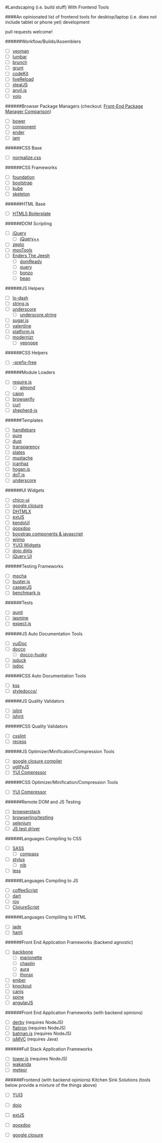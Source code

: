 #Landscaping (i.e. build stuff) With Frontend Tools

####An opinionated list of frontend tools for desktop/laptop (i.e. does not include tablet or phone yet) development

pull requests welcome!

######Workflow/Builds/Assemblers

* [  ] [yeoman](http://yeoman.io/)
* [  ] [lumbar](http://walmartlabs.github.com/lumbar/)
* [  ] [brunch](http://brunch.io/)
* [  ] [grunt](https://github.com/cowboy/grunt)
* [  ] [codeKit](http://incident57.com/codekit/)
* [  ] [liveReload](http://livereload.com/)
* [  ] [stealJS](http://javascriptmvc.com/docs.html#!stealjs)
* [  ] [anvil.js](http://appendto.github.com/anvil.js/)
* [  ] [volo](http://volojs.org/)

######Browser Package Managers (checkout: [Front-End Package Manager Comparison](https://github.com/wilmoore/frontend-packagers))

* [  ] [bower](http://twitter.github.com/bower/)
* [  ] [component](https://github.com/component/component)
* [  ] [ender](http://ender.no.de/)
* [  ] [jam](http://jamjs.org/)

######CSS Base

* [  ] [normalize.css](http://necolas.github.com/normalize.css/)

######CSS Frameworks

* [  ] [foundation](http://foundation.zurb.com/)
* [  ] [bootstrap](http://twitter.github.com/bootstrap/)
* [  ] [kube](http://kubeframework.com/)
* [  ] [skeleton](http://www.getskeleton.com/)

######HTML Base

* [  ] [HTML5 Boilerplate](http://html5boilerplate.com/)

######DOM Scripting

* [  ] [jQuery](http://jquery.com/)
	*  [  ] [jQuery++](http://jquerypp.com/)
* [  ] [zepto](http://zeptojs.com/)
* [  ] [mooTools](http://mootools.net/)
* [  ] [Enders The Jeesh](https://github.com/ender-js/jeesh)
 	* [  ] [domReady](https://github.com/ded/domready)
 	* [  ] [query](https://github.com/ded/qwery)
	* [  ] [bonzo](https://github.com/ded/bonzo)
	* [  ] [bean](https://github.com/fat/bean)

######JS Helpers

* [  ] [lo-dash](http://lodash.com/)
* [  ] [string.js](http://stringjs.com/)
* [  ] [underscore](http://underscorejs.org/)
	* [  ] [underscore.string](http://epeli.github.com/underscore.string/)
* [  ] [sugar.js](http://sugarjs.com/)
* [  ] [valentine](https://github.com/ded/valentine)
* [  ] [platform.js](https://github.com/bestiejs/platform.js#readme)
* [  ] [modernizr](http://modernizr.com/)
	* [  ] [yepnope](http://yepnopejs.com/)

######CSS Helpers

* [  ] [-prefix-free](http://leaverou.github.com/prefixfree/)

######Module Loaders

* [  ] [require.js](http://requirejs.org/)
	* [  ] [almond](https://github.com/jrburke/almond)
* [  ] [cajon](https://github.com/requirejs/cajon)
* [  ] [browserify](https://github.com/substack/node-browserify)
* [  ] [curl](https://github.com/cujojs/curl)
* [  ] [shepherd-js](http://xcambar.github.com/shepherd-js/)

######Templates

* [  ] [handlebars](http://handlebarsjs.com/)
* [  ] [pure](http://beebole.com/pure/)
* [  ] [dust](http://akdubya.github.com/dustjs/)
* [  ] [transparency](http://leonidas.github.com/transparency/)
* [  ] [plates](https://github.com/flatiron/plates)
* [  ] [mustache](http://mustache.github.com/)
* [  ] [icanhaz](http://icanhazjs.com/)
* [  ] [hogan.js](http://twitter.github.com/hogan.js/)
* [  ] [doT.js](http://olado.github.com/doT/)
* [  ] [underscore](http://underscorejs.org/#template)

######UI Widgets

* [  ] [chico-ui](http://chico-ui.com.ar/)
* [  ] [google closure](http://closure-library.googlecode.com/svn/trunk/closure/goog/demos/index.html)
* [  ] [DHTMLX](http://dhtmlx.com/)
* [  ] [extJS](http://www.sencha.com/products/extjs/examples/)
* [  ] [kendoUI](http://www.kendoui.com/)
* [  ] [qooxdoo](http://qooxdoo.org/)
* [  ] [boostrap components & javascript](http://twitter.github.com/bootstrap/javascript.html)
* [  ] [wijmo](http://wijmo.com/)
* [  ] [YUI3 Widgets](http://yuilibrary.com/yui/docs/guides/)
* [  ] [dojo dijits](http://dojotoolkit.org/reference-guide/1.8/dojox/index.html)
* [  ] [jQuery UI](http://jqueryui.com/)

######Testing Frameworks

* [  ] [mocha](http://visionmedia.github.com/mocha/)
* [  ] [buster.js](http://busterjs.org/)
* [  ] [casperJS](http://casperjs.org/)
* [  ] [benchmark.js](http://benchmarkjs.com/)

######Tests

* [  ] [qunit](http://qunitjs.com/)
* [  ] [jasmine](http://pivotal.github.com/jasmine/)
* [  ] [expect.js](https://github.com/LearnBoost/expect.js)

######JS Auto Documentation Tools

* [  ] [yuiDoc](http://yui.github.com/yuidoc/)
* [  ] [docco](http://jashkenas.github.com/docco/)
	* [  ] [docco-husky](https://github.com/mbrevoort/docco-husky)
* [  ] [jsduck](https://github.com/senchalabs/jsduck)
* [  ] [jsdoc](http://code.google.com/p/jsdoc-toolkit/)

######CSS Auto Documentation Tools

* [  ] [kss](https://github.com/kneath/kss)
* [  ] [styledocco/](http://jacobrask.github.com/styledocco/)

######JS Quality Validators

* [  ] [jslint](http://www.jslint.com/)
* [  ] [jshint](http://www.jshint.com/)

######CSS Quality Validators

* [  ] [csslint](http://csslint.net/)
* [  ] [recess](http://twitter.github.com/recess)

######JS Optimizer/Minification/Compression Tools

* [  ] [google closure compiler](https://developers.google.com/closure/compiler/)
* [  ] [uglifyJS](https://github.com/mishoo/UglifyJS)
* [  ] [YUI Compressor](http://)

######CSS Optimizer/Minification/Compression Tools

* [  ] [YUI Compressor](http://)

######Remote DOM and JS Testing

* [  ] [browserstack](http://www.browserstack.com/)
* [  ] [browserling/testling](https://browserling.com/)
* [  ] [selenium](http://seleniumhq.org/)
* [  ] [JS test driver](http://code.google.com/p/js-test-driver/)

######Languages Compiling to CSS

* [  ] [SASS](http://sass-lang.com/)
	* [  ] [compass](http://compass-style.org)
* [  ] [stylus](http://learnboost.github.com/stylus/)
	* [  ] [nib](http://visionmedia.github.com/nib/)
* [  ] [less](http://lesscss.org)

######Languages Compiling to JS

* [  ] [coffeeScript](http://coffeescript.org/)
* [  ] [dart](http://www.dartlang.org/)
* [  ] [roy](https://github.com/pufuwozu/roy)
* [  ] [ClojureScript](https://github.com/clojure/clojurescript)

######Languages Compliling to HTML

* [  ] [jade](http://jade-lang.com/)
* [  ] [haml](https://github.com/haml/haml)

######Front End Application Frameworks (backend agnostic)

* [  ] [backbone](http://backbonejs.org/)
	* [  ] [marionette](http://marionettejs.com)
	* [  ] [chaplin](http://chaplinjs.github.com/)
	* [  ] [aura](http://addyosmani.github.com/aura/)
	* [  ] [thorax](http://walmartlabs.github.com/thorax/)
* [  ] [ember](http://emberjs.com/)
* [  ] [knockout](http://knockoutjs.com/)
* [  ] [canjs](http://canjs.us/)
* [  ] [spine](http://spinejs.com/)
* [  ] [angularJS](http://angularjs.org/)

######Front End Application Frameworks (with backend opinions)

* [  ] [derby](http://derbyjs.com/) (requires NodeJS)
* [  ] [flatiron](http://flatironjs.org/) (requires NodeJS)
* [  ] [batman.js](http://batmanjs.org/) (requires NodeJS)
* [  ] [jsMVC](http://javascriptmvc.com/) (requires Java)

######Full Stack Application Frameworks

* [  ] [tower.js](http://towerjs.org/) (requires NodeJS)
* [  ] [wakanda](http://www.wakanda.org/)
* [  ] [meteor](http://http://www.meteor.com/)

######Frontend (with backend opinions) Kitchen Sink Solutions (tools below provide a mixture of the things above)

* [  ] [YUI3](http://yuilibrary.com/projects/yui3/)
* [  ] [dojo](http://dojotoolkit.org/extjs)
* [  ] [extJS](http://www.sencha.com/products/extjs/)
* [  ] [qooxdoo](http://qooxdoo.org/)
* [  ] [google closure](https://developers.google.com/closure/)


























